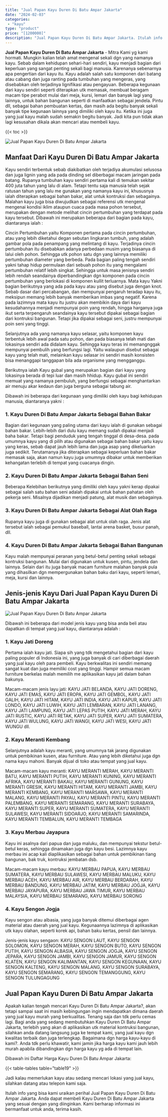 ```yaml
---
title: "Jual Papan Kayu Duren Di Batu Ampar Jakarta"
date: "2024-02-03"
categories:
 - "kayu"
type: "product"
price: "[1200000]"
description: "Jual Papan Kayu Duren Di Batu Ampar Jakarta. Itulah info yang bisa kami uraikan perihal Jual Papan Kayu Duren Di Batu Ampar Jakarta. Anda dapat membeli Kayu..."
---
```


**Jual Papan Kayu Duren Di Batu Ampar Jakarta** - Mitra Kami yg kami hormati. Mungkin kalian telah amat mengenal sekali dgn yang namanya kayu. Sebab dalam kehidupan sehari-hari sendiri, kayu menjadi bagian dari keperluan yang sangat penting sekali bagi manusia. Karenanya sebenarnya apa pengertian dari kayu itu. Kayu adalah salah satu komponen dari batang atau cabang dan juga ranting pada tumbuhan yang mengeras, yang disebabkan oleh terjadinya lignifikasi atau pengayuan. Beberapa kegunaan dari kayu sendiri seperti diterapkan utk memasak, membuat beragam macam tipe perabot mulai dari meja, kursi, lemari dan banyak lagi yang lainnya, untuk bahan bangunan seperti di manfaatkan sebagai jendela. Pintu dll, sebagai bahan pembuatan kertas, dan masih ada begitu banyak sekali banyak tipe kegunaan lainnya yang dimiliki oleh kayu itu. Ketika ini juga yang jual kayu malah sudah semakin begitu banyak. Jadi kita pun tidak akan lagi kesusahan dikala akan mencari atau membeli kayu.

{{< toc >}}

![Jual Papan Kayu Duren Di Batu Ampar Jakarta](/images/kayu/kayu7.jpg)

## Manfaat Dari Kayu Duren Di Batu Ampar Jakarta

Kayu sendiri terbentuk sebab diakibatkan oleh terjadiya akumulasi selusosa dan juga lignin yang ada pada dinding sel diberbagai macam jaringan pada batang. Rupanya tumbuhan kayu sendiri pertama kali di temukan sekitar 400 juta tahun yang lalu di alam. Tetapi tentu saja manusia telah sejak ratusan tahun yang lalu me gunakan yang namanya kayu ini, khususnya ialah diterapkan sebagai bahan bakar, alat untuk kontruksi dan sebagainya. Malahan kayu juga bisa diwujudkan sebagai referensi utk mengenal mengenai kondisi iklim ataupun cuaca pada masa pohon tersebut, merupakan dengan metode melihat cincin pertumbuhan yang terdapat pada kayu tersebut. Dibawah ini merupakan beberapa dari bagian pada kayu, diantaranya ialah :

Cincin Pertumbuhan yaitu Komponen pertama pada cincin pertumbuhan, atau yang lebih diketahui degan sebutan lingkaran tumbuh, yang adalah gambar pola pada penampang yang melintang di kayu. Terjadinya cincin pertumbuhan itu disebabkan adanya perbedaan musim yang biasanya di lalui oleh pohon. Sehingga utk pohon satu dgn yang lainnya memiliki pertumbuhan diameter yang berbeda. Pada bagian paling tengah sendiri yakni tahap hidup permulaan dari sebuah pohon itu yang mengalami pertumbuhan relatif lebih singkat. Sehingga untuk masa jenisnya sendiri lebih rendah seandainya diperbandingkan dgn komponen pada cincin pertumbuhan yang berlokasi di komponen kullit terluarnya. Mata kayu Yakni bagian berikutnya yang ada pada kayu atau yang disebut juga dengan knot. Sebab dasar dari percabangan, dan mempunyai pengaruh teradap kayu itu, meksipun memang lebih banyak memberikan imbas yang negatif. Karena pada lazimnya mata kayu itu justru akan membikin daya dari kayu kesudahannya menjadi mempunyai poin yang rendah, hingga harganya juga ikut serta terpengaruh seandainya kayu tersebut dipakai sebagai bagian dari kontruksi bangunan. Tetapi jika dipakai sebagai seni, justru mempunyai poin seni yang tinggi.

Selanjutnya ada yang namanya kayu selasar, yaitu komponen kayu terbentuk lebih awal pada satu pohon, dan pada biasanya telah mati dan lokasinya sendiri ada didalam kayu. Sehingga kayu teras ini memangnggak mempunyai pembulih yang berfungsi lagi. Yaitu walaupun disebut sebagai kayu yang telah mati, melainkan kayu selasar ini sendiri masih konsisten bisa menanggapi tanggapan bila ada organisme yang mengganggu.

Berikutnya ialah Kayu gubal yang merupakan bagian dari kayu yang lokasinya berada di tepi luar dan masih hhidup. Kayu gubal ini sendiri memuat yang namanya pembuluh, yang berfungsi sebagai menghantarkan air menuju akar kedaun dan juga berguna sebagai tabung air.

Dibawah ini beberapa dari kegunaan yang dimiliki oleh kayu bagi kehidupan manusia, diantaranya yakni :

### 1\. Kayu Duren Di Batu Ampar Jakarta Sebagai Bahan Bakar

Bagian dari kegunaan yang paling utama dari kayu ialah di gunakan sebagai bahan bakar. Lebih-lebih dari dulu kayu memang sudah dipakai menjadi baha bakar. Tetapi bagi penduduk yang tengah tinggal di desa-desa. pada umumnya kayu yang di pilih atau digunakan sebagai bahan bakar yaitu kayu yang keras, sebab dapat jauh lebih lama dan juga asap yang dikeluarkan juga sedikit. Terutamanya jika diterapkan sebagai keperluan bahan bakar memasak saja, akan namun kayu juga umumnya dibakar untuk memberikan kehangatan terlebih di tempat yang cuacanya dingin.

### 2\. Kayu Duren Di Batu Ampar Jakarta Sebagai Bahan Seni

Beberapa Kelebihan berikutnya yang dimiliki oleh kayu yakni kerap dipakai sebagai salah satu bahan seni adalah dipakai untuk bahan pahatan oleh pekerja seni. Misalnya dijadikan menjadi patung, alat musik dan sebagainya.

### 3\. Kayu Duren Di Batu Ampar Jakarta Sebagai Alat Olah Raga

Rupanya kayu juga di gunakan sebagai alat untuk olah raga. Jenis alat tersebut ialah sebagai pemukul baseball, lantai arena basket, busur panah, dll.

### 4\. Kayu Duren Di Batu Ampar Jakarta Sebagai Bahan Bangunan

Kayu malah mempunyai peranan yang betul-betul penting sekali sebagai kontruksi bangunan. Mulai dari digunakan untuk kusen, pintu, jendela dan lainnya. Selain dari itu juga banyak macam furniture malahan banyak pula yang dihasilkan dgn mempergunakan bahan baku dari kayu, seperti lemari, meja, kursi dan lainnya.

## Jenis-jenis Kayu Dari Jual Papan Kayu Duren Di Batu Ampar Jakarta

![Jual Papan Kayu Duren Di Batu Ampar Jakarta](/images/kayu/kayu36.jpg)

Dibawah ini beberapa dari model jenis kayu yang bisa anda beli atau dapatkan di tempat yang jual kayu, diantaranya adalah :

### 1\. Kayu Jati Doreng

Pertama ialah kayu jati. Siapa sih yang tdk mengetahui bagian dari kayu paling populer di Indonesia ini, yang juga banyak di cari diberbagai daerah yang jual kayu oleh para pembeli. Kayu berkwalitas ini sendiri memang sangat kuat dan juga memiliki cost yang tinggi. Hampir semua macam furniture berkelas malah memilih me aplikasikan kayu jati dalam bahan bakunya.

Macam-macam jenis layu jati: KAYU JATI BELANDA, KAYU JATI DORENG, KAYU JATI EMAS, KAYU JATI EROPA, KAYU JATI GEMBOL, KAYU JATI GALIH, KAYU JATI HITAM, KAYU JATI INDIA, KAYU JATI KAPUR, KAYU JATI LONDO, KAYU JATI LUWIH, KAYU JATI LEMBARAN, KAYU JATI LANANG, KAYU JATI LAMPUNG, KAYU JATI LEPAS PUTIH, KAYU JATI MERAH, KAYU JATI RUSTIC, KAYU JATI RETAK, KAYU JATI SUPER, KAYU JATI SUMATERA, KAYU JATI WULUNG, KAYU JATI WANGI, KAYU JATI WESI, KAYU JATI WUNGU dll.

### 2\. Kayu Meranti Kembang

Selanjutnya adalah kayu meranti, yang umumnya tak jarang digunakan untuk pembikinan kusen, atau furniture. Atau yang lebih diketahui juga dgn nama kayu mahoni. Banyak dijual di toko atau tempat yang jual kayu.

Macam-macam kayu meranti: KAYU MERANTI MERAH, KAYU MERANTI BATU, KAYU MERANTI PUTIH, KAYU MERANTI KUNING, KAYU MERANTI AFRIKA, KAYU MERANTI BAKAU, KAYU MERANTI GUNUNG, KAYU MERANTI GRESIK, KAYU MERANTI HITAM, KAYU MERANTI JAMBI, KAYU MERANTI KEMBANG, KAYU MERANTI MARSAWA, KAYU MERANTI MALANG, KAYU MERANTI PAYAU, KAYU MERANTI PINTU, KAYU MERANTI PALEMBANG, KAYU MERANTI SEMARANG, KAYU MERANTI SURABAYA, KAYU MERANTI SUPER, KAYU MERANTI SUMATERA, KAYU MERANTI SULAWESI, KAYU MERANTI SIDOARJO, KAYU MERANTI SAMARINDA, KAYU MERANTI TEMBALUN, KAYU MERANTI TEMBAGA

### 3\. Kayu Merbau Jayapura

Kayu ini asalnya dari papua dan juga maluku, dan mempunyai tekstur betul-betul keras, sehingga dinamakan juga dgn kayu besi. Lazimnya kayu merbau ini acap kali diaplikasikan sebagai bahan untuk pembikinan tiang bangunan, bak truk, kontruksi jembatan dsb.

Macam-macam kayu merbau: KAYU MERBAU PAPUA, KAYU MERBAU SUMATERA, KAYU MERBAU SULAWESI, KAYU MERBAU MALUKU, KAYU MERBAU ACEH, KAYU MERBAU AIR, KAYU MERBAU BERDARAH, KAYU MERBAU BANDUNG, KAYU MERBAU JATIM, KAYU MERBAU JOGJA, KAYU MERBAU JAYAPURA, KAYU MERBAU JAWA TIMUR, KAYU MERBAU MALAYSIA, KAYU MERBAU SEMARANG, KAYU MERBAU SORONG

### 4\. Kayu Sengon Jogja

Kayu sengon atau albasia, yang juga banyak ditemui diberbagai agen material atau daerah yang jual kayu. Kegunaannya lazimnya di aplikasikan utk kayu olahan, seperti korek api, bahan baku kertas, pensil dan lainnya.

Jenis-jenis kayu sengaon: KAYU SENGON LAUT, KAYU SENGON SOLOMON, KAYU SENGON MERAH, KAYU SENGON BUTO, KAYU SENGON PUTIH, KAYU SENGON ALBASIA, KAYU SENGON JOGJA, KAYU SENGON JEPARA, KAYU SENGON JAMBI, KAYU SENGON JAMUR, KAYU SENGON KLATEN, KAYU SENGON KALIMANTAN, KAYU SENGON KEGUNAAN, KAYU SENGON KALTENG, KAYU SENGON MALANG, KAYU SENGON SURABAYA, KAYU SENGON SEMARANG, KAYU SENGON TEMANGGUNG, KAYU SENGON TULUNGAGUNG

## Jual Papan Kayu Duren Di Batu Ampar Jakarta

Apakah kalian tengah mencari Kayu Duren Di Batu Ampar Jakarta?, akan tetapi sampai saat ini masih kebingungan ingin mendapatkan dimana daerah yang jual kayu murah yang berkualitas. Tenang saja dan tdk perlu cemas lagi. Bagi anda yang sedang membutuhkan Kayu Duren Di Batu Ampar Jakarta, terlebih yang akan di aplikasikan utk material kontruksi bangunan, silahkan anda datang langsung juga ke tempat kami, yang jual kayu dgn kwalitas terbaik dan juga terlengkap. Bagaimana dgn harga kayu-kayu di kami?. Anda tdk perlu khawatir, kami jamin jika harga kayu kami jauh lebih murah apabila dibandingkan dgn harga kayu yg ada di tempat lain.

Dibawah ini Daftar Harga Kayu Duren Di Batu Ampar Jakarta:

{{< table-tables table="table19" >}}

Jadi kalau memerlukan kayu atau sedang mencari lokasi yang jual kayu, silahkan datang atau telepon kami saja.

Itulah info yang bisa kami uraikan perihal Jual Papan Kayu Duren Di Batu Ampar Jakarta. Anda dapat membeli Kayu Duren Di Batu Ampar Jakarta yang sesuai dengan yang diinginkan. Kami berharap informasi ini bermanfaat untuk anda, terima kasih.
